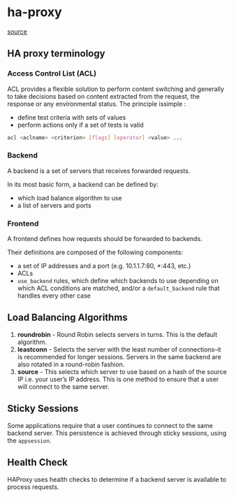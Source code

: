 # ha-proxy

[source](https://www.digitalocean.com/community/tutorials/an-introduction-to-haproxy-and-load-balancing-concepts)

## HA proxy terminology

### Access Control List (ACL)

ACL provides a flexible solution to perform content switching and generally to take decisions based on content extracted
from the request, the response or any environmental status. The principle issimple :

- define test criteria with sets of values
- perform actions only if a set of tests is valid

```bash
acl <aclname> <criterion> [flags] [operator] <value> ...
```

### Backend

A backend is a set of servers that receives forwarded requests.

In its most basic form, a backend can be defined by:

- which load balance algorithm to use
- a list of servers and ports

### Frontend

A frontend defines how requests should be forwarded to backends.

Their definitions are composed of the following components:

- a set of IP addresses and a port (e.g. 10.1.1.7:80, *:443, etc.)
- ACLs
- `use_backend` rules, which define which backends to use depending on which ACL conditions are matched, and/or a `default_backend` rule that handles every other case

## Load Balancing Algorithms

1. **roundrobin** - Round Robin selects servers in turns. This is the default algorithm.
2. **leastconn** - Selects the server with the least number of connections–it is recommended for longer sessions. Servers in the same backend are also rotated in a round-robin fashion.
3. **source** - This selects which server to use based on a hash of the source IP i.e. your user’s IP address. This is one method to ensure that a user will connect to the same server.

## Sticky Sessions

Some applications require that a user continues to connect to the same backend server. This persistence is achieved through sticky sessions, using the `appsession`.

## Health Check

HAProxy uses health checks to determine if a backend server is available to process requests.
